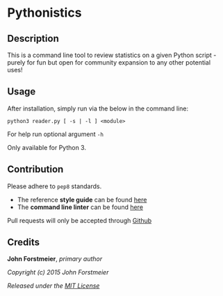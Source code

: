 # Pythonistics

## Description

This is a command line tool to review statistics on a given Python
script - purely for fun but open for community expansion to
any other potential uses!  

## Usage

After installation, simply run via the below in the command line:  

```
python3 reader.py [ -s | -l ] <module>
```
For help run optional argument `-h`    

Only available for Python 3.  

## Contribution

Please adhere to `pep8` standards.  
+ The reference **style guide** can be found [here](https://www.python.org/dev/peps/pep-0008/)  
+ The **command line linter** can be found [here](https://pypi.python.org/pypi/pep8)  

Pull requests will only be accepted through [Github](https://github.com/)

## Credits

**John Forstmeier**, *primary author*  

*Copyright (c) 2015 John Forstmeier*  

*Released under the [MIT License](https://github.com/forstmeier/pythonistics/blob/master/LICENSE.txt)*  
